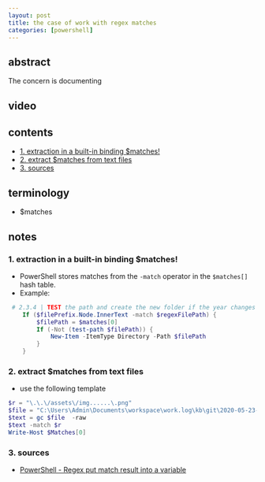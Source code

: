 ```yaml
---
layout: post
title: the case of work with regex matches
categories: [powershell]
---
```

## abstract
The concern is documenting

## video
## contents
<!-- TOC -->

- [1. extraction in a built-in binding $matches!](#1-extraction-in-a-built-in-binding-matches)
- [2. extract $matches from text files](#2-extract-matches-from-text-files)
- [3. sources](#3-sources)

<!-- /TOC -->



## terminology
* $matches

## notes
### 1. extraction in a built-in binding $matches!   
* PowerShell stores matches from the `-match` operator in the `$matches[]` hash table.
* Example:
```powershell
 # 2.3.4 | TEST the path and create the new folder if the year changes
    If ($filePrefix.Node.InnerText -match $regexFilePath) {
        $filePath = $matches[0]
        If (-Not (test-path $filePath)) {
            New-Item -ItemType Directory -Path $filePath 
        }
    }
```

### 2. extract $matches from text files
* use the following template

```powershell
$r = "\.\.\/assets\/img......\.png"
$file = "C:\Users\Admin\Documents\workspace\work.log\kb\git\2020-05-23-GIT-DAG.md"
$text = gc $file  -raw
$text -match $r
Write-Host $Matches[0]
```

### 3. sources
* [PowerShell - Regex put match result into a variable](https://stackoverflow.com/a/27510151/11082684)
